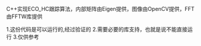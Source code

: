 C++实现ECO_HC跟踪算法，内部矩阵由Eigen提供，图像由OpenCV提供，FFT由FFTW库提供

1.这份代码是可以运行的,经过验证的
2.需要必要的库支持，也就是说不能直接运行
3.仅供参考
